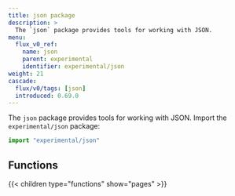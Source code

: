 ```yaml
---
title: json package
description: >
  The `json` package provides tools for working with JSON.
menu:
  flux_v0_ref:
    name: json 
    parent: experimental
    identifier: experimental/json
weight: 21
cascade:
  flux/v0/tags: [json]
  introduced: 0.69.0
---
```


<!------------------------------------------------------------------------------

IMPORTANT: This page was generated from comments in the Flux source code. Any
edits made directly to this page will be overwritten the next time the
documentation is generated. 

To make updates to this documentation, update the comments above the package
declaration in the Flux source code:

https://github.com/influxdata/flux/blob/master/stdlib/experimental/json/json.flux

Contributing to Flux: https://github.com/influxdata/flux#contributing
Fluxdoc syntax: https://github.com/influxdata/flux/blob/master/docs/fluxdoc.md

------------------------------------------------------------------------------->

The `json` package provides tools for working with JSON.
Import the `experimental/json` package:

```js
import "experimental/json"
```




## Functions

{{< children type="functions" show="pages" >}}
